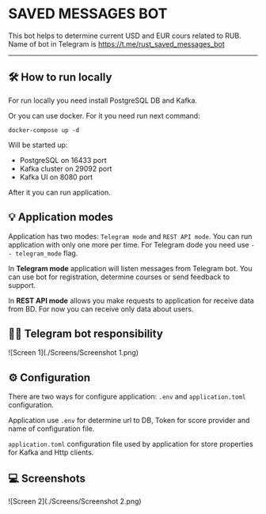 # SAVED MESSAGES BOT
This bot helps to determine current USD and EUR cours related to RUB. Name of bot in Telegram is https://t.me/rust_saved_messages_bot
<hr>

## 🛠 How to run locally
For run locally you need install PostgreSQL DB and Kafka.

Or you can use docker. For it you need run next command: 
```
docker-compose up -d
```

Will be started up: 

- PostgreSQL on 16433 port 
- Kafka cluster on 29092 port 
- Kafka UI on 8080 port

After it you can run application.

## 💡 Application modes

Application has two modes: `Telegram mode` and `REST API mode`. You can run application with only one more per time. For Telegram dode you need use `-- telegram_mode` flag.

In **Telegram mode** application will listen messages from Telegram bot. You can use bot for registration, determine courses or send feedback to support.

In **REST API mode** allows you make requests to application for receive data from BD. For now you can receive only data about users.

## 👩‍💻 Telegram bot responsibility

![Screen 1](./Screens/Screenshot 1.png)

## ⚙️ Configuration

There are two ways for configure application: `.env` and `application.toml` configuration.


Application use `.env` for determine url to DB, Token for score provider and name of configuration file.

`application.toml` configuration file used by application for store properties for Kafka and Http clients.

## 💻 Screenshots

![Screen 2](./Screens/Screenshot 2.png)